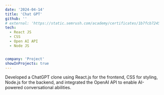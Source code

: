 ```yaml
---
date: '2024-04-14'
title: 'Chat GPT'
github: ''
# external: 'https://static.semrush.com/academy/certificates/1b7fcb7245/chandrika-deb_11.pdf'
tech:
  - React JS
  - CSS
  - Open AI API
  - Node JS


company: 'Project'
showInProjects: true
---
```

Developed a ChatGPT clone using React.js for the frontend, CSS for styling, Node.js for the backend, and integrated the OpenAI API to enable AI-powered conversational abilities.